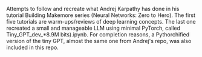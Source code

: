 Attempts to follow and recreate what Andrej Karpathy has done in his tutorial Building Makemore series (Neural Networks: Zero to Hero). 
The first five tutorials are warm-ups/reviews of deep learning concepts. The last one recreated a small and manageable LLM using minimal PyTorch, called Tiny_GPT_dev_*8.9M bits).ipynb.
For completion reasons, a Pythorchified version of the tiny GPT, almost the same one from Andrej's repo, was also included in this repo. 

